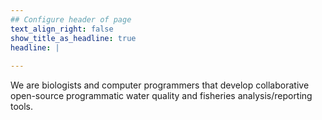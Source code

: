 ```yaml
---
## Configure header of page
text_align_right: false
show_title_as_headline: true
headline: |
  
---
```


<!-- this is a subheadline -->
We are biologists and computer programmers that develop collaborative open-source programmatic water quality and fisheries analysis/reporting tools.



